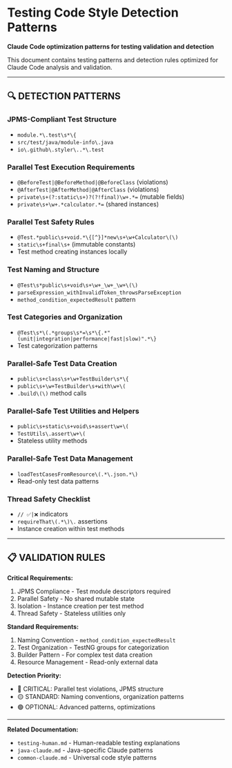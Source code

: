 # Testing Code Style Detection Patterns

**Claude Code optimization patterns for testing validation and detection**

This document contains testing patterns and detection rules optimized for Claude Code analysis and validation.

---

## 🔍 DETECTION PATTERNS

### JPMS-Compliant Test Structure
- `module.*\.test\s*\{`
- `src/test/java/module-info\.java`
- `io\.github\.styler\..*\.test`

### Parallel Test Execution Requirements
- `@BeforeTest|@BeforeMethod|@BeforeClass` (violations)
- `@AfterTest|@AfterMethod|@AfterClass` (violations)
- `private\s+(?:static\s+)?(?!final)\w+.*=` (mutable fields)
- `private\s+\w+.*calculator.*=` (shared instances)

### Parallel Test Safety Rules
- `@Test.*public\s+void.*\{[^}]*new\s+\w+Calculator\(\)`
- `static\s+final\s+` (immutable constants)
- Test method creating instances locally

### Test Naming and Structure
- `@Test\s*public\s+void\s+\w+_\w+_\w+\(\)`
- `parseExpression_withInvalidToken_throwsParseException`
- `method_condition_expectedResult` pattern

### Test Categories and Organization
- `@Test\s*\(.*groups\s*=\s*\{.*"(unit|integration|performance|fast|slow)".*\}`
- Test categorization patterns

### Parallel-Safe Test Data Creation
- `public\s+class\s+\w+TestBuilder\s*\{`
- `public\s+\w+TestBuilder\s+with\w+\(`
- `.build\(\)` method calls

### Parallel-Safe Test Utilities and Helpers
- `public\s+static\s+void\s+assert\w+\(`
- `TestUtils\.assert\w+\(`
- Stateless utility methods

### Parallel-Safe Test Data Management
- `loadTestCasesFromResource\(.*\.json.*\)`
- Read-only test data patterns

### Thread Safety Checklist
- `// ✅|❌` indicators
- `requireThat\(.*\)\.` assertions
- Instance creation within test methods

---

## 📋 VALIDATION RULES

**Critical Requirements:**
1. JPMS Compliance - Test module descriptors required
2. Parallel Safety - No shared mutable state
3. Isolation - Instance creation per test method
4. Thread Safety - Stateless utilities only

**Standard Requirements:**  
1. Naming Convention - `method_condition_expectedResult`
2. Test Organization - TestNG groups for categorization
3. Builder Pattern - For complex test data creation
4. Resource Management - Read-only external data

**Detection Priority:**
- 🔴 CRITICAL: Parallel test violations, JPMS structure
- 🟡 STANDARD: Naming conventions, organization patterns
- 🟢 OPTIONAL: Advanced patterns, optimizations

---

**Related Documentation:**
- `testing-human.md` - Human-readable testing explanations
- `java-claude.md` - Java-specific Claude patterns
- `common-claude.md` - Universal code style patterns